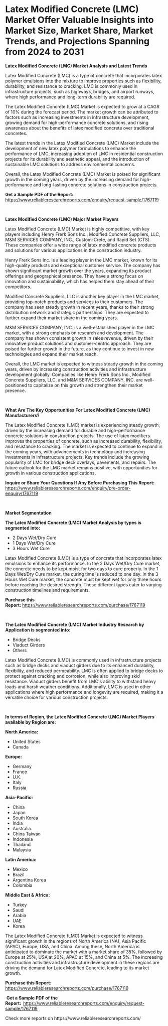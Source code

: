 <p><h1>Latex Modified Concrete (LMC) Market Offer Valuable Insights into Market Size, Market Share, Market Trends, and Projections Spanning from 2024 to 2031</h1></p><p><strong>Latex Modified Concrete (LMC) Market Analysis and Latest Trends</strong></p>
<p><p>Latex Modified Concrete (LMC) is a type of concrete that incorporates latex polymer emulsions into the mixture to improve properties such as flexibility, durability, and resistance to cracking. LMC is commonly used in infrastructure projects, such as highways, bridges, and airport runways, where high performance and long-term durability are required.</p><p>The Latex Modified Concrete (LMC) Market is expected to grow at a CAGR of 10% during the forecast period. The market growth can be attributed to factors such as increasing investments in infrastructure development, growing demand for high-performance concrete solutions, and rising awareness about the benefits of latex modified concrete over traditional concretes.</p><p>The latest trends in the Latex Modified Concrete (LMC) Market include the development of new latex polymer formulations to enhance the performance of LMC, increasing adoption of LMC in residential construction projects for its durability and aesthetic appeal, and the introduction of sustainable LMC solutions to address environmental concerns.</p><p>Overall, the Latex Modified Concrete (LMC) Market is poised for significant growth in the coming years, driven by the increasing demand for high-performance and long-lasting concrete solutions in construction projects.</p></p>
<p><strong>Get a Sample PDF of the Report:&nbsp;</strong> <a href="https://www.reliableresearchreports.com/enquiry/request-sample/1767119">https://www.reliableresearchreports.com/enquiry/request-sample/1767119</a></p>
<p>&nbsp;</p>
<p><strong>Latex Modified Concrete (LMC) Major Market Players</strong></p>
<p><p>Latex Modified Concrete (LMC) Market is highly competitive, with key players including Henry Frerk Sons Inc., Modified Concrete Suppliers, LLC, M&M SERVICES COMPANY, INC., Custom-Crete, and Rapid Set (CTS). These companies offer a wide range of latex modified concrete products and solutions for various applications in the construction industry.</p><p>Henry Frerk Sons Inc. is a leading player in the LMC market, known for its high-quality products and exceptional customer service. The company has shown significant market growth over the years, expanding its product offerings and geographical presence. They have a strong focus on innovation and sustainability, which has helped them stay ahead of their competitors.</p><p>Modified Concrete Suppliers, LLC is another key player in the LMC market, providing top-notch products and services to their customers. The company has seen steady growth in recent years, thanks to their strong distribution network and strategic partnerships. They are expected to further expand their market share in the coming years.</p><p>M&M SERVICES COMPANY, INC. is a well-established player in the LMC market, with a strong emphasis on research and development. The company has shown consistent growth in sales revenue, driven by their innovative product solutions and customer-centric approach. They are poised for further growth in the future, as they continue to invest in new technologies and expand their market reach.</p><p>Overall, the LMC market is expected to witness steady growth in the coming years, driven by increasing construction activities and infrastructure development globally. Companies like Henry Frerk Sons Inc., Modified Concrete Suppliers, LLC, and M&M SERVICES COMPANY, INC. are well-positioned to capitalize on this growth and strengthen their market presence.</p></p>
<p>&nbsp;</p>
<p><strong>What Are The Key Opportunities For Latex Modified Concrete (LMC) Manufacturers?</strong></p>
<p><p>The Latex Modified Concrete (LMC) market is experiencing steady growth, driven by the increasing demand for durable and high-performance concrete solutions in construction projects. The use of latex modifiers improves the properties of concrete, such as increased durability, flexibility, and resistance to cracking. The market is expected to continue to expand in the coming years, with advancements in technology and increasing investments in infrastructure projects. Key trends include the growing popularity of LMC for bridge deck overlays, pavements, and repairs. The future outlook for the LMC market remains positive, with opportunities for growth in various construction applications.</p></p>
<p><strong>Inquire or Share Your Questions If Any Before Purchasing This Report:</strong> <a href="https://www.reliableresearchreports.com/enquiry/pre-order-enquiry/1767119">https://www.reliableresearchreports.com/enquiry/pre-order-enquiry/1767119</a></p>
<p>&nbsp;</p>
<p><strong>Market Segmentation</strong></p>
<p><strong>The Latex Modified Concrete (LMC) Market Analysis by types is segmented into:</strong></p>
<p><ul><li>2 Days Wet/Dry Cure</li><li>1 Days Wet/Dry Cure</li><li>3 Hours Wet Cure</li></ul></p>
<p><p>Latex Modified Concrete (LMC) is a type of concrete that incorporates latex emulsions to enhance its performance. In the 2 Days Wet/Dry Cure market, the concrete needs to be kept moist for two days to cure properly. In the 1 Days Wet/Dry Cure market, the curing time is reduced to one day. In the 3 Hours Wet Cure market, the concrete must be kept wet for only three hours before reaching the desired strength. These different types cater to varying construction timelines and requirements.</p></p>
<p><strong>Purchase this Report:&nbsp;</strong><a href="https://www.reliableresearchreports.com/purchase/1767119">https://www.reliableresearchreports.com/purchase/1767119</a></p>
<p>&nbsp;</p>
<p><strong>The Latex Modified Concrete (LMC) Market Industry Research by Application is segmented into:</strong></p>
<p><ul><li>Bridge Decks</li><li>Viaduct Girders</li><li>Others</li></ul></p>
<p><p>Latex Modified Concrete (LMC) is commonly used in infrastructure projects such as bridge decks and viaduct girders due to its enhanced durability, flexibility, and reduced permeability. LMC is often applied to bridge decks to protect against cracking and corrosion, while also improving skid resistance. Viaduct girders benefit from LMC's ability to withstand heavy loads and harsh weather conditions. Additionally, LMC is used in other applications where high performance and longevity are required, making it a versatile choice for various construction projects.</p></p>
<p>&nbsp;</p>
<p><strong>In terms of Region, the Latex Modified Concrete (LMC) Market Players available by Region are:</strong></p>
<p>
    <p> <strong> North America: </strong>
        <ul>
            <li>United States</li>
            <li>Canada</li>
        </ul>
        </p> 
    <p> <strong> Europe: </strong>
        <ul>
            <li>Germany</li>
            <li>France</li>
            <li>U.K.</li>
            <li>Italy</li>
            <li>Russia</li>
        </ul>
        </p> 
    <p> <strong> Asia-Pacific: </strong>
        <ul>
            <li>China</li>
            <li>Japan</li>
            <li>South Korea</li>
            <li>India</li>
            <li>Australia</li>
            <li>China Taiwan</li>
            <li>Indonesia</li>
            <li>Thailand</li>
            <li>Malaysia</li>
        </ul>
        </p> 
    <p> <strong> Latin America: </strong>
        <ul>
            <li>Mexico</li>
            <li>Brazil</li>
            <li>Argentina Korea</li>
            <li>Colombia</li>
        </ul>
        </p> 
    <p> <strong> Middle East & Africa: </strong>
        <ul>
            <li>Turkey</li>
            <li>Saudi</li>
            <li>Arabia</li>
            <li>UAE</li>
            <li>Korea</li>
        </ul>
    </p>
    </p>
<p><p>The Latex Modified Concrete (LMC) Market is expected to witness significant growth in the regions of North America (NA), Asia Pacific (APAC), Europe, USA, and China. Among these, North America is anticipated to dominate the market with a market share of 35%, followed by Europe at 25%, USA at 20%, APAC at 15%, and China at 5%. The increasing construction activities and infrastructure development in these regions are driving the demand for Latex Modified Concrete, leading to its market growth.</p></p>
<p><strong>Purchase this Report: </strong><a href="https://www.reliableresearchreports.com/purchase/1767119">https://www.reliableresearchreports.com/purchase/1767119</a></p>
<p>&nbsp;<strong>Get a Sample PDF of the Report:&nbsp;&nbsp;</strong><a href="https://www.reliableresearchreports.com/enquiry/request-sample/1767119">https://www.reliableresearchreports.com/enquiry/request-sample/1767119</a></p>
<p><strong></strong></p>
<p>Check more reports on https://www.reliableresearchreports.com/</p>
